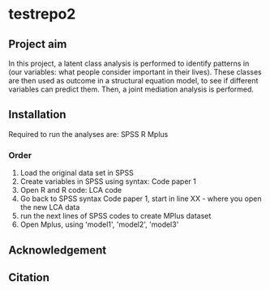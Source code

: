﻿# testrepo2

## Project aim
In this project, a latent class analysis is performed to identify patterns in (our variables: what people consider important in their lives). These classes are then used as outcome in a structural equation model, to see if different variables can predict them. Then,  a joint mediation analysis is performed.

## Installation
Required to run the analyses are:
SPSS
R
Mplus

### Order

1. Load the original data set in SPSS
2. Create variables in SPSS using syntax: Code paper 1
3. Open R and R code: LCA code
4. Go back to SPSS syntax Code paper 1, start in line XX - where you open the new LCA data
5. run the next lines of SPSS codes to create MPlus dataset
6. Open Mplus, using 'model1', 'model2', 'model3'


## Acknowledgement


## Citation
